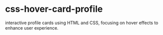 # css-hover-card-profile
interactive profile cards using HTML and CSS, focusing on hover effects to enhance user experience.
